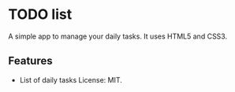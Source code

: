 # TODO list
A simple app to manage your daily tasks.
It uses HTML5 and CSS3.
## Features
* List of daily tasks
License: MIT.